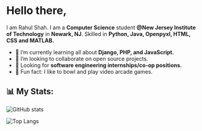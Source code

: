 # Hello there,
I am Rahul Shah. I am a **Computer Science** student **@New Jersey Institute of Technology** in **Newark, NJ**.  Skilled in **Python, Java, Openpyxl, HTML, CSS and MATLAB.**

- 🌱 I’m currently learning all about **Django, PHP, and JavaScript.**
- 🤝 I’m looking to collaborate on open source projects.
- 💼 Looking for **software engineering internships/co-op positions.**
- 🌟 Fun fact: I like to bowl and play video arcade games.

## 📊 My Stats:
![GitHub stats](https://github-readme-stats.vercel.app/api?username=rahulnshah&show_icons=true&theme=algolia)

![Top Langs](https://github-readme-stats.vercel.app/api/top-langs/?username=rahulnshah&theme=algolia)





